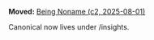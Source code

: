 **Moved:** [Being Noname (c2, 2025-08-01)](./Insight_Story_Being_Noname_c2_20250801.md)

Canonical now lives under /insights.


